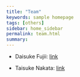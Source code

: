 ```yaml
---
title: "Team"
keywords: sample homepage
tags: [others]
sidebar: home_sidebar
permalink: team.html
summary:
---
```


- Daisuke Fujii: [link](https://sites.google.com/site/fujii0622/home)

- Taisuke Nakata: [link](https://sites.google.com/site/taisukenakata/)
